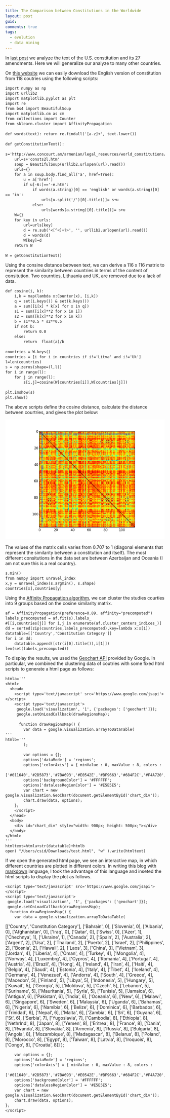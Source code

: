 ```yaml
---
title: The Comparison between Constitutions in the Worldwide
layout: post
guid:
comments: true
tags:
  - evolution
  - data mining
---
```



In [last post](http://csidsocialmedia.github.io/2014/03/25/The-Evolution-of-the-US-Constitution.html) we analyze the text of the U.S. constitution and its 27 amendments. Here we will generalize our analyze to many other countries. 

On [this website](http://www.concourt.am/armenian/legal_resources/world_constitutions/constit/consts2l.htm) we can easily download the English version of constitution from 118 coutries using the following scripts:

    import numpy as np
    import urllib2
    import matplotlib.pyplot as plt
    import re
    from bs4 import BeautifulSoup
    import matplotlib.cm as cm
    from collections import Counter
	from sklearn.cluster import AffinityPropagation
	
    def words(text): return re.findall('[a-z]+', text.lower()) 
    
    def getConstitutionText():
        s='http://www.concourt.am/armenian/legal_resources/world_constitutions/constit/'
        url=s+'consts2l.htm'
        soup = BeautifulSoup(urllib2.urlopen(url).read())
        urls={}
        for a in soup.body.find_all('a', href=True):
            u = a['href']
            if u[-6:]=='-e.htm':
                if words(a.string)[0] == 'english' or words(a.string)[0] == 'in':
                    urls[u.split('/')[0].title()]= s+u
                else:
                    urls[words(a.string)[0].title()]= s+u
        W={}
        for key in urls:
            url=urls[key]
            d = re.sub('<[^<]+?>', '', urllib2.urlopen(url).read())
            d = words(d)
            W[key]=d
        return W
    
    W = getConstitutionText()

Using the consine distance between text, we can derive a 116 x 116 matrix to represent the similarity between countries in terms of the content of consitution. Two cournties, Lithuania and UK, are removed due to a lack of data. 

    def cosine(i, k):
        i,k = map(lambda x:Counter(x), [i,k])
        q = set(i.keys()) & set(k.keys())
        a = sum([i[x] * k[x] for x in q])
        s1 = sum([i[x]**2 for x in i])
        s2 = sum([k[x]**2 for x in k])
        b = s1**0.5 * s2**0.5
        if not b:
            return 0.0
        else:
            return  float(a)/b
    
    countries = W.keys()
    countries = [i for i in countries if i!='Litva' and i!='Uk']
    l=len(countries)
    s = np.zeros(shape=(l,l))
    for i in range(l):
        for j in range(l):
            s[i,j]=cosine(W[countries[i]],W[countries[j]])
            
    plt.imshow(s)
    plt.show() 

The above scripts define the cosine distance, calculate the distance between courtries, and gives the plot below:

![smatrix](/media/files/2014-03-31-The-Comparison-between-Constitutions-in-the-Worldwide/smatrix.png)

The values of the matrix cells varies from 0.707 to 1 (diagonal elements that represent the similarity between a constitution and itself). The most different consitutions in the data set are between Azerbaijan and Oceania (I am not sure this is a real country).

    s.min()
    from numpy import unravel_index
    x,y = unravel_index(s.argmin(), s.shape)
    countries[x],countries[y]

Using the [Affinity Propagation algorithm](http://genes.toronto.edu/index.php?q=affinity%20propagation), we can cluster the studies courties into 9 groups based on the cosine similarity matrix. 

    af = AffinityPropagation(preference=0.89, affinity="precomputed")
    labels_precomputed = af.fit(s).labels_
    #[[i,countries[j]] for i,j in enumerate(af.cluster_centers_indices_)]
    dd = sorted(zip(countries,labels_precomputed),key=lambda x:x[1])
    datatable=[['Country','Constitution Category']]
    for i in dd:
        datatable.append([str(i[0].title()),i[1]])
    len(set(labels_precomputed))

To display the results, we used the [Geochart API](https://developers.google.com/chart/interactive/docs/gallery/geochart) provided by Google. In particular, we combined the clustering data of coutries with some fixed html scripts to generate a html page as follows:

    htmla='''
    <html>
      <head>
        <script type='text/javascript' src='https://www.google.com/jsapi'></script>
        <script type='text/javascript'>
         google.load('visualization', '1', {'packages': ['geochart']});
         google.setOnLoadCallback(drawRegionsMap);
    
          function drawRegionsMap() {
            var data = google.visualization.arrayToDataTable(
    '''
    htmlb='''
            );
    
            var options = {};
            options['dataMode'] = 'regions';
            options['colorAxis'] = { minValue : 0, maxValue : 8, colors :
            ['#011640','#2D5873','#7BA693','#E0542E','#BF9663','#684F2C','#F4A720','#EF8C12','#BFBA9F']};
            options['backgroundColor'] = '#FFFFFF';
            options['datalessRegionColor'] = '#E5E5E5';
            var chart = new google.visualization.GeoChart(document.getElementById('chart_div'));
            chart.draw(data, options);
        };
        </script>
      </head>
      <body>
        <div id="chart_div" style="width: 900px; height: 500px;"></div>
      </body>
    </html>
    '''
    htmltext=htmla+str(datatable)+htmlb
    open( "/Users/csid/Downloads/test.html", "w" ).write(htmltext)
	

If we open the generated html page, we see an interactive map, in which different countries are plotted in different colors.  In writing this blog with [markdown](https://daringfireball.net/projects/markdown/) language, I took the advantage of this language and inseted the html scripts to display the plot as follows.


    <script type='text/javascript' src='https://www.google.com/jsapi'></script>
    <script type='text/javascript'>
     google.load('visualization', '1', {'packages': ['geochart']});
     google.setOnLoadCallback(drawRegionsMap);
      function drawRegionsMap() {
        var data = google.visualization.arrayToDataTable(
[['Country', 'Constitution Category'], ['Bahrain', 0], ['Slovenia', 0], ['Albania', 0], ['Afghanistan', 0], ['Iraq', 0], ['Qatar', 0], ['Swiss', 0], ['Azer', 1], ['Chechnya', 1], ['Ukraine', 1], ['Canada', 2], ['Spain', 2], ['Australia', 2], ['Argent', 2], ['Usa', 2], ['Thailand', 2], ['Puerto', 2], ['Israel', 2], ['Philippines', 2], ['Bosnia', 2], ['Hawaii', 2], ['Laos', 3], ['China', 3], ['Vietnam', 3], ['Jordan', 4], ['Liberia', 4], ['Oman', 4], ['Turkey', 4], ['Mongolia', 4], ['Norway', 4], ['Luxembrg', 4], ['Cypros', 4], ['Romania', 4], ['Portugal', 4], ['Austria', 4], ['Brazil', 4], ['Hong', 4], ['Ireland', 4], ['Iran', 4], ['Haiti', 4], ['Belgia', 4], ['Saudi', 4], ['Estonia', 4], ['Italy', 4], ['Tibet', 4], ['Iceland', 4], ['Germany', 4], ['Venezuel', 4], ['Andorra', 4], ['South', 4], ['Greece', 4], ['Macedon', 5], ['Finland', 5], ['Libya', 5], ['Indonesia', 5], ['Hungary', 5], ['Kuwait', 5], ['Georgia', 5], ['Moldova', 5], ['Czech', 5], ['Lebanon', 5], ['Suriname', 5], ['Mauritania', 5], ['Syria', 5], ['Tunisia', 5], ['Jamaica', 6], ['Antigua', 6], ['Pakistan', 6], ['India', 6], ['Oceania', 6], ['New', 6], ['Malawi', 6], ['Singapore', 6], ['Sweden', 6], ['Malaysia', 6], ['Uganda', 6], ['Bahamas', 6], ['Nigeria', 6], ['Namibia', 6], ['Belize', 6], ['Dominica', 6], ['Barbados', 6], ['Trinidad', 6], ['Nepal', 6], ['Malta', 6], ['Zambia', 6], ['Sri', 6], ['Guyana', 6], ['St', 6], ['Serbia', 7], ['Yugoslavia', 7], ['Cambodia', 8], ['Ethiopia', 8], ['Nethrlnd', 8], ['Japan', 8], ['Yemen', 8], ['Eritrea', 8], ['France', 8], ['Dania', 8], ['Rwanda', 8], ['Slovakia', 8], ['Armenia', 8], ['Russia', 8], ['Bulgaria', 8], ['Angola', 8], ['Mozambique', 8], ['Madagascar', 8], ['Belarus', 8], ['Poland', 8], ['Morocco', 8], ['Egypt', 8], ['Taiwan', 8], ['Latvia', 8], ['Iroquois', 8], ['Congo', 8], ['Croatia', 8]]
        );

        var options = {};
        options['dataMode'] = 'regions';
        options['colorAxis'] = { minValue : 0, maxValue : 8, colors :
        ['#011640','#2D5873','#7BA693','#E0542E','#BF9663','#684F2C','#F4A720','#EF8C12','#BFBA9F']};
        options['backgroundColor'] = '#FFFFFF';
        options['datalessRegionColor'] = '#E5E5E5';
        var chart = new google.visualization.GeoChart(document.getElementById('chart_div'));
        chart.draw(data, options);
    };
    </script>
  <body>
    <div id="chart_div" style="width: 900px; height: 500px;"></div>
  </body>



Some interesting assumptions can be obtained by observing the above plot. There are courties which are close to each other in geological distance and also are similar with each other in terms of constitution. They are:

1. China, Laos, and Vietnam (note that they are/were communist countries);
2. Canada and the U.S. (The North America area);  
3. India and Pakistan (South Asia);
4. East Europe countries including Russia.

I will leave more fun for the reader to discover more interesting things from this plot (such as the clusters in the middle east). But before we end this exploration, I would like to mention a surpring fact that is related to the [current news](http://www.bbc.com/news/world-europe-26822475) in Crimea, Ukraine.  Guess who is the only other country/region which share the similar constitutions with Ukraine in our data set? 

Chechnya. You can not find this "country" in the above map because it is now already a part of Russia.
